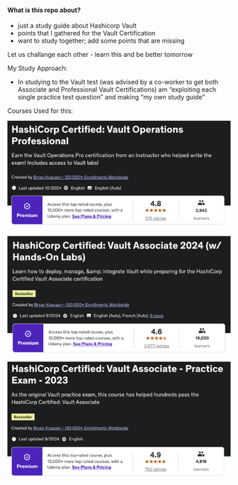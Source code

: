 #### What is this repo about?
- just a study guide about Hashicorp Vault 
- points that I gathered for the Vault Certification 
- want to study together; add some points that are missing 

Let us challange each other - learn this and be better tomorrow 


My Study Approach: 
- In studying to the Vault test (was advised by a co-worker to get both Associate and Professional Vault Certifications) am “exploiting each single practice test question” and making “my own study guide”

Courses Used for this:

![pro](img/vault-pro.png)

![assoc](img/vault-assoc.png)

![practice](img/vault-practice.png)